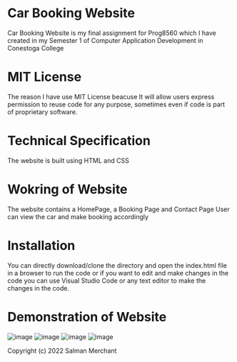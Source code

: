 # Car Booking Website

 Car Booking Website is my final assignment for Prog8560 which I have created in my Semester 1 of Computer Application Development in Conestoga College 

 # MIT License
 The reason I have use MIT License beacuse It will allow users express permission to reuse code for any purpose, sometimes even if code is part of proprietary software.

# Technical Specification
 The website is built using HTML and CSS
 
 # Wokring of Website
  The website contains a HomePage, a Booking Page and Contact Page 
  User can view the car and make booking accordingly
  
  # Installation
  You can directly download/clone the directory and open the index.html file in a browser to run the code or if you want to edit and make changes in the code you can use Visual Studio Code or any text editor to make the changes in the code. 
  
  # Demonstration of Website
  
  ![image](https://user-images.githubusercontent.com/88231580/193090972-47305692-ecaa-4cd6-be9f-48ffbfebcdef.png)
  ![image](https://user-images.githubusercontent.com/88231580/193091280-4eb21865-6dce-41fb-8929-f95e0203d8bb.png)
  ![image](https://user-images.githubusercontent.com/88231580/193091486-34f43607-3351-4f78-94a8-867c44c90ea6.png)
  ![image](https://user-images.githubusercontent.com/88231580/193091735-571ff0c8-6c3a-4182-a698-87f27352a054.png)


Copyright (c) 2022 Salman Merchant
 
